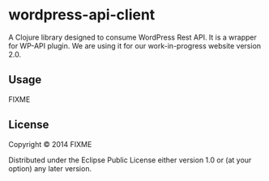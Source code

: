 # wordpress-api-client

A Clojure library designed to consume WordPress Rest API. It is a wrapper for WP-API plugin.
We are using it for our work-in-progress website version 2.0.

## Usage

FIXME

## License

Copyright © 2014 FIXME

Distributed under the Eclipse Public License either version 1.0 or (at
your option) any later version.
